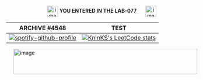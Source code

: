 <p align="center">
  <img src="https://i.imgur.com/GRSrswl.gif" alt="image" width="30vw" height="30vh" style="vertical-align: middle; margin-left: 20px;">
  <strong>YOU ENTERED IN THE LAB-077</strong>
  <img src="https://i.imgur.com/GRSrswl.gif" alt="image" width="30vw" height="30vh" style="vertical-align: middle; margin-left: 20px;">
</p>
<div><p>   </p></div>
<div><p>   </p></div>
<div><p>   </p></div>

<div></div>
<div></div>
<div></div>
<div align="center">

| ARCHIVE #4548 | TEST |
| --- | --- |
| [![spotify-github-profile](https://spotify-github-profile.vercel.app/api/view?uid=21wuu7hk3qqzbwdrx3zw3275a&cover_image=true&theme=default&show_offline=false&background_color=121212&bar_color_cover=true)](https://open.spotify.com/user/21wuu7hk3qqzbwdrx3zw3275a) | [![KnlnKS's LeetCode stats](https://leetcode-stats-six.vercel.app/api?username=qpYliqp)](https://github.com/madushadhanushka/github-readme)


</div>
  <img src="https://i.pinimg.com/originals/4f/83/ec/4f83ec563dbcfe623cbbeb77305d954e.gif" alt="image" width="100%" height="70vh" style="vertical-align: middle; margin-left: 20px;">






